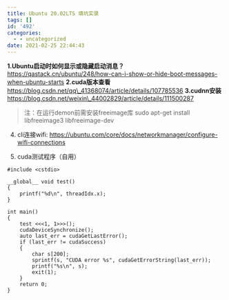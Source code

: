 ```yaml
---
title: Ubuntu 20.02LTS 填坑实录
tags: []
id: '492'
categories:
  - - uncategorized
date: 2021-02-25 22:44:43
---
```


**1.Ubuntu启动时如何显示或隐藏启动消息？** https://qastack.cn/ubuntu/248/how-can-i-show-or-hide-boot-messages-when-ubuntu-starts 
**2.cuda版本查看** https://blog.csdn.net/qq\_41368074/article/details/107785536 
**3.cudnn安装** https://blog.csdn.net/weixin\_44002829/article/details/111500287

> 注：在运行demon前需安装freeimage库 sudo apt-get install libfreeimage3 libfreeimage-dev

4. cli连接wifi: https://ubuntu.com/core/docs/networkmanager/configure-wifi-connections

5. cuda测试程序（自用）
```cuda
#include <cstdio>

__global__ void test()
{
    printf("%d\n", threadIdx.x);
}

int main()
{
    test <<<1, 1>>>();
    cudaDeviceSynchronize();
    auto last_err = cudaGetLastError();
    if (last_err != cudaSuccess)
    {
        char s[200];
        sprintf(s, "CUDA error %s", cudaGetErrorString(last_err));
        printf("%s\n", s);
        exit(1);
    }
    return 0;
}
```